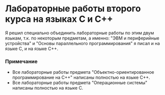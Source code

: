 # Лабораторные работы второго курса на языках C и C++
Я решил специально объединить лабораторные работы по этим двум языкам, т.к. по некоторым предметам, а именно: "ЭВМ и периферийные устройства" и "Основы параллельного программирования" я писал и на языке C, и на языке C++.
### Примечание
* Все лабораторные работы предмета "Объектно-ориентированное программирование на C++" написаны полностью на языке C++.
* Все лабораторные работы предмета "Операционные системы" написаны полностью на языке C.
